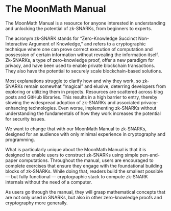 # The MoonMath Manual

The MoonMath Manual is a resource for anyone interested in understanding and unlocking the potential of zk-SNARKs, from beginners to experts.

The acronym zk-SNARK stands for “Zero-Knowledge Succinct Non-Interactive Argument of Knowledge,” and refers to a cryptographic technique where one can prove correct execution of computation and  possession of certain information without revealing the information itself. Zk-SNARKs, a type of zero-knowledge proof, offer a new paradigm for privacy, and have been used to enable private blockchain transactions. They also have  the potential to securely scale blockchain-based solutions.

Most explanations struggle to clarify how and why they work, so zk-SNARKs remain somewhat “magical” and elusive, deterring developers from exploring or utilizing them in projects. Resources are scattered across blog posts and GitHub libraries. This results in a high barrier to entry, thereby slowing the widespread adoption of zk-SNARKs and associated privacy-enhancing technologies. Even worse, implementing zk-SNARKs without understanding the fundamentals of how they work increases the potential for security issues.

We want to change that with our MoonMath Manual to zk-SNARKs, designed for an audience with only minimal experience in cryptography and programming.

What is particularly unique about the MoonMath Manual is that it is designed to enable users to construct zk-SNARKs using simple pen-and-paper computations. Throughout the manual, users are encouraged to complete exercises that ensure they engage with the foundational building blocks of zk-SNARKs. While doing that, readers build the smallest possible — but fully functional — cryptographic stack to compute zk-SNARK internals without the need of a computer.

As users go through the manual, they will grasp mathematical concepts that are not only used in SNARKs, but also in other zero-knowledge proofs and cryptography more generally.

